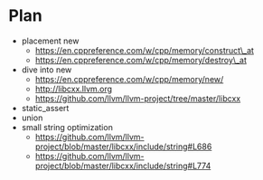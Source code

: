 # Plan

* placement new
  - https://en.cppreference.com/w/cpp/memory/construct\_at
  - https://en.cppreference.com/w/cpp/memory/destroy\_at
* dive into new
  - https://en.cppreference.com/w/cpp/memory/new/
  - http://libcxx.llvm.org
  - https://github.com/llvm/llvm-project/tree/master/libcxx
* static\_assert
* union
* small string optimization
  - https://github.com/llvm/llvm-project/blob/master/libcxx/include/string#L686
  - https://github.com/llvm/llvm-project/blob/master/libcxx/include/string#L774
